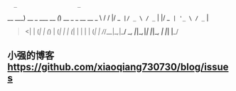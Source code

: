       _                   _                   
__  ___) __ _  ___   __ _(_) __ _ _ __   __ _ 
\ \/ / |/ _` |/ _ \ / _` | |/ _` | '_ \ / _` |
 >  <| | (_| | (_) | (_| | | (_| | | | | (_| |
/_/\_\_|\__,_|\___/ \__, |_|\__,_|_| |_|\__, |
                       |_|              |___/ 
                       
                       
## 小强的博客 https://github.com/xiaoqiang730730/blog/issues
